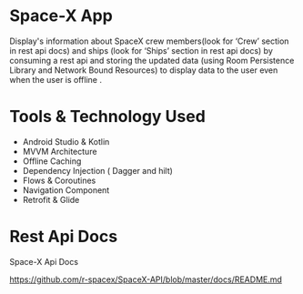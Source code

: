 # Space-X App

Display's information about SpaceX
crew members(look for ‘Crew’ section in rest api docs) and ships (look for ‘Ships’ section in rest api docs) by consuming a rest api and storing the updated
data (using Room Persistence Library and Network Bound Resources) to display data to the user even when the user is offline .

# Tools & Technology Used
- Android Studio & Kotlin
- MVVM Architecture
- Offline Caching
- Dependency Injection ( Dagger and hilt)
- Flows & Coroutines
- Navigation Component
- Retrofit & Glide

# Rest Api Docs

Space-X Api Docs

https://github.com/r-spacex/SpaceX-API/blob/master/docs/README.md
